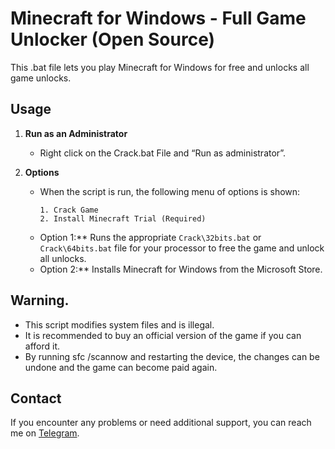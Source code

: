 # Minecraft for Windows - Full Game Unlocker (Open Source)

This .bat file lets you play Minecraft for Windows for free and unlocks all game unlocks.

## Usage

1. **Run as an Administrator**
   - Right click on the Crack.bat File and “Run as administrator”.

2. **Options**
   - When the script is run, the following menu of options is shown:
     ```
     1. Crack Game
     2. Install Minecraft Trial (Required)
     ```
   - Option 1:** Runs the appropriate `Crack\32bits.bat` or `Crack\64bits.bat` file for your processor to free the game and unlock all unlocks.
   - Option 2:** Installs Minecraft for Windows from the Microsoft Store.

## Warning.

   - This script modifies system files and is illegal.
   - It is recommended to buy an official version of the game if you can afford it.
   - By running sfc /scannow and restarting the device, the changes can be undone and the game can become paid again.

## Contact
If you encounter any problems or need additional support, you can reach me on [Telegram](https://t.me/fatiqueos).
